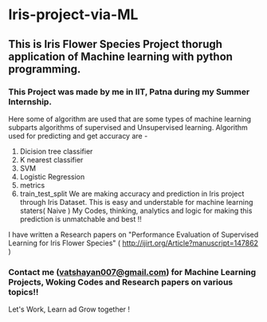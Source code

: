 # Iris-project-via-ML

## This is Iris Flower Species Project thorugh application of Machine learning with python programming.

### This Project was made by me in IIT, Patna during my Summer Internship.

Here some of algorithm are used that are some types of machine learning subparts algorithms of supervised and Unsupervised learning.
Algorithm used for predicting and get accuracy are -
1. Dicision tree classifier 
2. K nearest classifier
3. SVM
4. Logistic Regression 
5. metrics
6. train_test_split
We are making accuracy and prediction in Iris project through Iris Dataset.
This is easy and understable for machine learning staters( Naive )
My Codes, thinking, analytics and logic for making this prediction is unmatchable and best !!


I have written a Research papers on "Performance Evaluation of Supervised Learning for Iris Flower Species" ( http://ijirt.org/Article?manuscript=147862 )

### Contact me (vatshayan007@gmail.com) for Machine Learning Projects, Woking Codes and Research papers on various topics!!
 
Let's Work, Learn ad Grow together !



